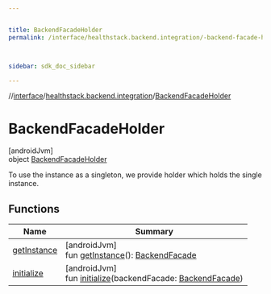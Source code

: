 ```yaml
---


title: BackendFacadeHolder
permalink: /interface/healthstack.backend.integration/-backend-facade-holder/index.html



sidebar: sdk_doc_sidebar

---
```



//[interface](/bi_interface.html)/[healthstack.backend.integration](../index.html)/[BackendFacadeHolder](index.html)



# BackendFacadeHolder



[androidJvm]\
object [BackendFacadeHolder](index.html)

To use the instance as a singleton, we provide holder which holds the single instance.



## Functions


| Name | Summary |
|---|---|
| [getInstance](get-instance.html) | [androidJvm]<br>fun [getInstance](get-instance.html)(): [BackendFacade](../-backend-facade/index.html) |
| [initialize](initialize.html) | [androidJvm]<br>fun [initialize](initialize.html)(backendFacade: [BackendFacade](../-backend-facade/index.html)) |



